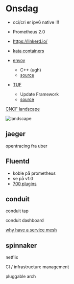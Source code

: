 Onsdag
===

* oci/cri  er ipv6 native !!!

* Prometheus 2.0

* https://linkerd.io/

* [kata containers](https://katacontainers.io)

* [envoy](https://github.com/envoyproxy/envoy)
	* C++ (ugh)
	* [source](https://github.com/envoyproxy/envoy)

* [TUF](https://theupdateframework.github.io)
	* Update Framework
	* [source](https://github.com/theupdateframework/tuf)

[CNCF landscape](https://github.com/cncf/landscape)

![landscape](https://github.com/cncf/landscape/raw/master/landscape/CloudNativeLandscape_latest.jpg)

## jaeger
opentracing fra uber

## Fluentd

* koble på prometheus
* se på v1.0
* [700 plugins]( https://www.fluentd.org/plugins)


## conduit

conduit tap

conduit dashboard

[why have a service mesh](https://buoyant.io/2017/04/25/whats-a-service-mesh-and-why-do-i-need-one/)

## spinnaker

netflix

CI / infrastructure management

pluggable arch

